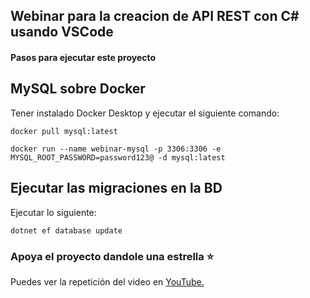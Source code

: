 ## Webinar para la creacion de API REST con C# usando VSCode

#### Pasos para ejecutar este proyecto

## MySQL sobre Docker
Tener instalado Docker Desktop y ejecutar el siguiente comando:

 `docker pull mysql:latest`

`docker run --name webinar-mysql -p 3306:3306 -e MYSQL_ROOT_PASSWORD=password123@ -d mysql:latest`

## Ejecutar las migraciones en la BD

Ejecutar lo siguiente:

`dotnet ef database update`

### Apoya el proyecto dandole una estrella ⭐

Puedes ver la repetición del video en [YouTube.](https://youtu.be/HKornIXZALU)

